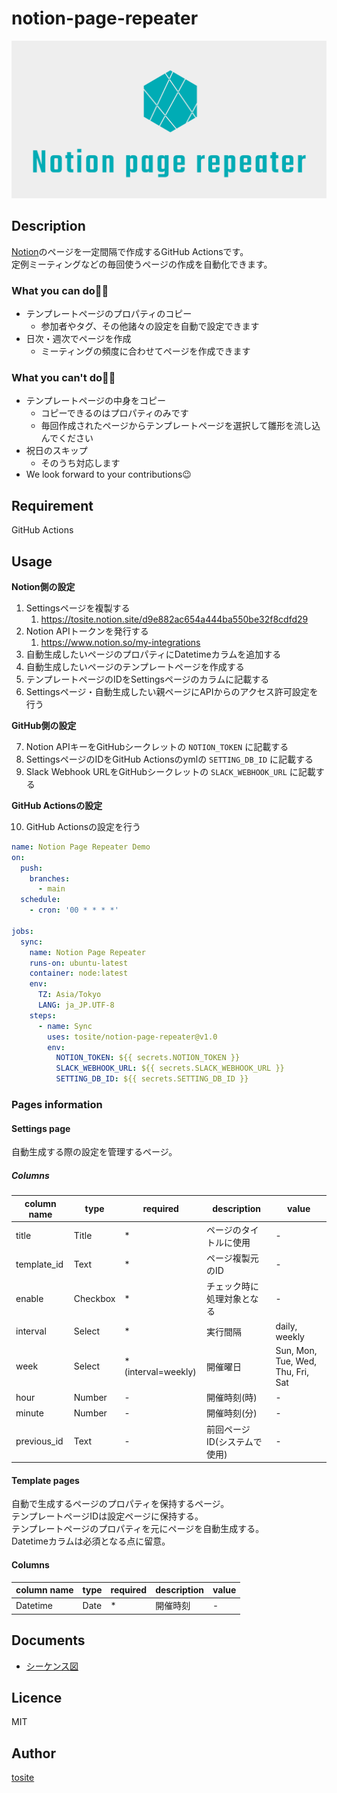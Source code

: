 # notion-page-repeater

<div style="text-align: center;">

![logo](./logo.png)

</div>

## Description
[Notion](https://www.notion.so/)のページを一定間隔で作成するGitHub Actionsです。  
定例ミーティングなどの毎回使うページの作成を自動化できます。

### What you can do🙆‍♂️

- テンプレートページのプロパティのコピー
    - 参加者やタグ、その他諸々の設定を自動で設定できます
- 日次・週次でページを作成
    - ミーティングの頻度に合わせてページを作成できます

### What you can't do🙅‍♂️

- テンプレートページの中身をコピー
    - コピーできるのはプロパティのみです
    - 毎回作成されたページからテンプレートページを選択して雛形を流し込んでください
- 祝日のスキップ
    - そのうち対応します
- We look forward to your contributions😉

## Requirement

GitHub Actions

## Usage

**Notion側の設定**

1. Settingsページを複製する
    1. https://tosite.notion.site/d9e882ac654a444ba550be32f8cdfd29
2. Notion APIトークンを発行する
    1. https://www.notion.so/my-integrations
3. 自動生成したいページのプロパティにDatetimeカラムを追加する
4. 自動生成したいページのテンプレートページを作成する
5. テンプレートページのIDをSettingsページのカラムに記載する
6. Settingsページ・自動生成したい親ページにAPIからのアクセス許可設定を行う

**GitHub側の設定**

7. Notion APIキーをGitHubシークレットの `NOTION_TOKEN` に記載する
8. SettingsページのIDをGitHub Actionsのymlの `SETTING_DB_ID` に記載する
9. Slack Webhook URLをGitHubシークレットの `SLACK_WEBHOOK_URL` に記載する

**GitHub Actionsの設定**

10. GitHub Actionsの設定を行う

```yml  
name: Notion Page Repeater Demo
on:
  push:
    branches:
      - main
  schedule:
    - cron: '00 * * * *'

jobs:
  sync:
    name: Notion Page Repeater
    runs-on: ubuntu-latest
    container: node:latest
    env:
      TZ: Asia/Tokyo
      LANG: ja_JP.UTF-8
    steps:
      - name: Sync
        uses: tosite/notion-page-repeater@v1.0
        env:
          NOTION_TOKEN: ${{ secrets.NOTION_TOKEN }}
          SLACK_WEBHOOK_URL: ${{ secrets.SLACK_WEBHOOK_URL }}
          SETTING_DB_ID: ${{ secrets.SETTING_DB_ID }}
```

### Pages information

#### Settings page

自動生成する際の設定を管理するページ。

##### Columns

|column name|type|required|description|value|
| --- | --- | --- | --- | --- |
| title | Title | * | ページのタイトルに使用 | - |
| template_id | Text | * | ページ複製元のID | - |
| enable | Checkbox | * | チェック時に処理対象となる | - |
| interval | Select | * | 実行間隔 | daily, weekly |
| week | Select | * (interval=weekly) | 開催曜日 | Sun, Mon, Tue, Wed, Thu, Fri, Sat |
| hour | Number | - | 開催時刻(時) | - |
| minute | Number | - | 開催時刻(分) | - |
| previous_id | Text | - | 前回ページID(システムで使用) | - |

#### Template pages

自動で生成するページのプロパティを保持するページ。  
テンプレートページIDは設定ページに保持する。  
テンプレートページのプロパティを元にページを自動生成する。  
Datetimeカラムは必須となる点に留意。

#### Columns

|column name|type|required|description|value|
| --- | --- | --- | --- | --- |
| Datetime | Date | * | 開催時刻 | - |

## Documents
- [シーケンス図](./uml.md)

## Licence

MIT

## Author

[tosite](https://github.com/tosite)
